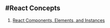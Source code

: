 #React Concepts
---
1. <a href="https://facebook.github.io/react/blog/2015/12/18/react-components-elements-and-instances.html">React Components, Elements, and Instances<a>
